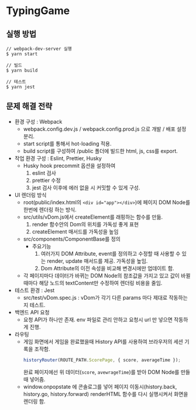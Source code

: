 # TypingGame

## 실행 방법

```SHELL
// webpack-dev-server 실행
$ yarn start

// 빌드
$ yarn build

// 테스트
$ yarn jest

```

## 문제 해결 전략

- 환경 구성 : Webpack
  - webpack.config.dev.js / webpack.config.prod.js 으로 개발 / 배포 설정 분리.
  - start script를 통해서 hot-loading 적용.
  - build script를 구성하여 /public 폴더에 빌드한 html, js, css를 export.
- 작업 환경 구성 : Eslint, Prettier, Husky
  - Husky hook precommit 옵션을 설정하여 
    1. eslint 검사
    2. prettier 수정
    3. jest 검사 
    이후에 에러 없을 시 커밋할 수 있게 구성.
- UI 렌더링 방식
  - root(public/index.html의 ```<div id="app"></div>```)에 페이지 DOM Node를 한번에 렌더링 하는 방식.
  - src/utils/vDom.js에서 createElement를 래핑하는 함수를 만듦.
    1. render 함수안의 Dom의 위치를 가독성 좋게 표현
    2. createElement 매서드를 가독성을 높임 
  - src/components/ComponentBase를 정의
    - 주요기능
      1. 여러가지 DOM Attribute, event를 정의하고 수정할 때 사용할 수 있는 render, update 매서드를 제공. 가독성을 높임.
      2. Dom Attribute의 이전 속성을 비교해 변경시에만 업데이트 함.
  - 각 페이지마다 데이터가 바뀌는 DOM Node의 참조값을 가지고 있고 값이 바뀔때마다 해당 노드의 textContent만 수정하여 렌더링 비용을 줄임.
- 테스트 환경 : Jest
  - src/test/vDom.spec.js : vDom가 각기 다른 params 마다 제대로 작동하는지 테스트.
- 백엔드 API 요청
  - 요청 API가 하나만 존재. env 파일로 관리 안하고 요청시 url 만 넣으면 작동하게 진행.
- 라우팅
  - 게임 화면에서 게임을 완료했을때 History API를 사용하여 브라우저의 세션 기록을 조작함. 
    ```javascript
    historyRouter(ROUTE_PATH.ScorePage, { score, averageTime });
    ```
    완료 페이지에선 위 데이터(```score```, ```avewrageTime```)를 받아 DOM Node를 만들때 넣어줌.
  - window.onpopstate 에 콘솔로그를 넣어 페이지 이동시(history.back, history.go, history.forward) renderHTML 함수를 다시 실행시켜서 화면을 렌더링 함.
